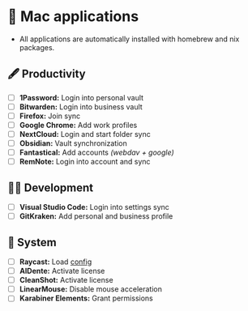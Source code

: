 # 📲 Mac applications

- All applications are automatically installed with homebrew and nix packages.

## 🖋️ Productivity

- [ ] **1Password:** Login into personal vault
- [ ] **Bitwarden:** Login into business vault
- [ ] **Firefox:** Join sync
- [ ] **Google Chrome:** Add work profiles
- [ ] **NextCloud:** Login and start folder sync
- [ ] **Obsidian:** Vault synchronization
- [ ] **Fantastical:** Add accounts _(webdav + google)_
- [ ] **RemNote:** Login into account and sync

## 👨‍💻 Development

- [ ] **Visual Studio Code:** Login into settings sync
- [ ] **GitKraken:** Add personal and business profile

## 📢 System

- [ ] **Raycast:** Load [config](https://github.com/samiuens/machines/blob/master/configs/raycast/raycast.rayconfig)
- [ ] **AlDente:** Activate license
- [ ] **CleanShot:** Activate license
- [ ] **LinearMouse:** Disable mouse acceleration
- [ ] **Karabiner Elements:** Grant permissions
